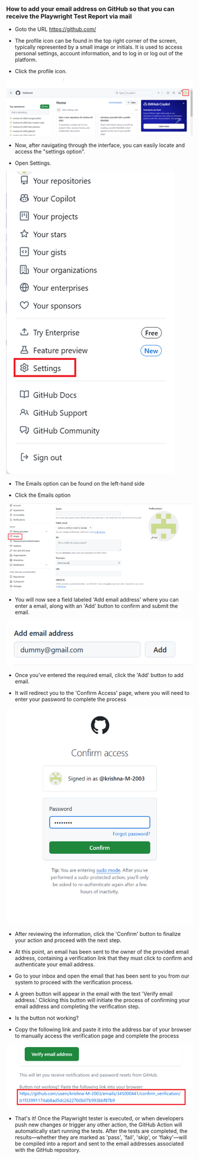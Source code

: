 ### How to add your email address on GitHub so that you can receive the Playwright Test Report via mail

* Goto the URL https://github.com/

* The profile icon can be found in the top right corner of the screen, typically represented by a small image or initials. 
It is used to access personal settings, account information, and to log in or log out of the platform.

* Click the profile icon.


![](./Assets/profile%20icon%20image.png)


* Now, after navigating through the interface, you can easily locate and access the "settings option".

* Open Settings.


![](./Assets/setting%20img.png)


* The Emails option can be found on the left-hand side

* Click the Emails option


![](./Assets/email%20option.png)


* You will now see a field labeled 'Add email address' where you can enter a email, along with an 'Add' button to confirm and submit the email.


![alt text](./Assets/dummy%20email.png)


* Once you've entered the required email, click the 'Add' button to add email.

* It will redirect you to the 'Confirm Access' page, where you will need to enter your password to complete the process


![alt text](./Assets/password.png)


* After reviewing the information, click the 'Confirm' button to finalize your action and proceed with the next step.

* At this point, an email has been sent to the owner of the provided email address, containing a verification link that they must click to confirm and authenticate your email address.

* Go to your inbox and open the email that has been sent to you from our system to proceed with the verification process.

* A green button will appear in the email with the text 'Verify email address.' Clicking this button will initiate the process of confirming your email address and completing the verification step.

* Is the button not working?

* Copy the following link and paste it into the address bar of your browser to manually access the verification page and complete the process


![](./Assets/btn%20not%20working%20img.png)


* That's it! Once the Playwright tester is executed, or when developers push new changes or trigger any other action, the GitHub Action will automatically start running the tests. After the tests are completed, the results—whether they are marked as 'pass', 'fail', 'skip', or 'flaky'—will be compiled into a report and sent to the email addresses associated with the GitHub repository.


